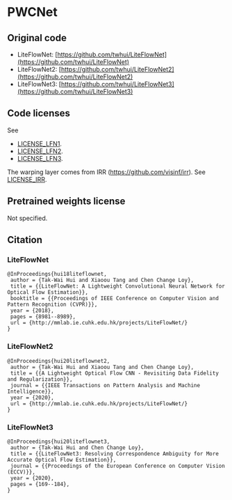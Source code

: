 # PWCNet

## Original code

- LiteFlowNet: [https://github.com/twhui/LiteFlowNet](https://github.com/twhui/LiteFlowNet)
- LiteFlowNet2: [https://github.com/twhui/LiteFlowNet2](https://github.com/twhui/LiteFlowNet2)
- LiteFlowNet3: [https://github.com/twhui/LiteFlowNet3](https://github.com/twhui/LiteFlowNet3)

## Code licenses

See

- [LICENSE_LFN1](LICENSE_LFN1).
- [LICENSE_LFN2](LICENSE_LFN2).
- [LICENSE_LFN3](LICENSE_LFN3).

The warping layer comes from IRR (https://github.com/visinf/irr). See [LICENSE_IRR](LICENSE_IRR).

## Pretrained weights license

Not specified.

## Citation

### LiteFlowNet

```
@InProceedings{hui18liteflownet,    
 author = {Tak-Wai Hui and Xiaoou Tang and Chen Change Loy},    
 title = {{LiteFlowNet: A Lightweight Convolutional Neural Network for Optical Flow Estimation}},    
 booktitle = {{Proceedings of IEEE Conference on Computer Vision and Pattern Recognition (CVPR)}},    
 year = {2018},  
 pages = {8981--8989},
 url = {http://mmlab.ie.cuhk.edu.hk/projects/LiteFlowNet/} 
}
```

### LiteFlowNet2

```
@InProceedings{hui20liteflownet2,    
 author = {Tak-Wai Hui and Xiaoou Tang and Chen Change Loy},    
 title = {{A Lightweight Optical Flow CNN - Revisiting Data Fidelity and Regularization}}, 
 journal = {{IEEE Transactions on Pattern Analysis and Machine Intelligence}},
 year = {2020},    
 url = {http://mmlab.ie.cuhk.edu.hk/projects/LiteFlowNet/} 
}
```

### LiteFlowNet3

```
@InProceedings{hui20liteflownet3,    
 author = {Tak-Wai Hui and Chen Change Loy},    
 title = {{LiteFlowNet3: Resolving Correspondence Ambiguity for More Accurate Optical Flow Estimation}}, 
 journal = {{Proceedings of the European Conference on Computer Vision (ECCV)}},
 year = {2020},    
 pages = {169--184},
}
```
